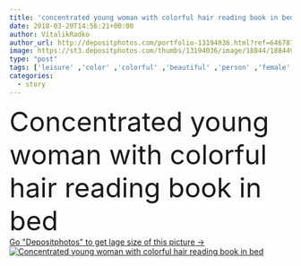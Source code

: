 ```yaml
---
title: 'concentrated young woman with colorful hair reading book in bed'
date: 2018-03-20T14:56:21+00:00
author: VitalikRadko
author_url: http://depositphotos.com/portfolio-13194036.html?ref=64678756
image: https://st3.depositphotos.com/thumbs/13194036/image/18844/188449175/api_thumb_450.jpg?forcejpeg=true
type: "post"
tags: ['leisure' ,'color' ,'colorful' ,'beautiful' ,'person' ,'female' ,'young' ,'people' ,'beauty' ,'morning' ,'hair' ,'youth' ,'creativity' ,'style' ,'bed' ,'fashion' ,'pastel' ,'purple' ,'relax' ,'stylish' ,'read' ,'information' ,'reading' ,'book' ,'education' ,'trendy' ,'alone' ,'attractive' ,'relaxing' ,'bedroom' ,'tale' ,'story' ,'fashionable' ,'caucasian woman' ,'purple hair' ,'creative trend' ,'punchy pastels' ]
categories: 
  - story
---
```

<div aling="center">
            <font size="60"> Concentrated young woman with colorful hair reading book in bed</font>   
</div>
<div>
    <a href='https://depositphotos.com/188449175/stock-photo-concentrated-young-woman-colorful-hair.html?ref=64678756' target=_blank > Go "Depositphotos" to get lage size of this picture ->
        <img href='https://depositphotos.com/188449175/stock-photo-concentrated-young-woman-colorful-hair.html?ref=64678756' src='https://st3.depositphotos.com/13194036/18844/i/950/depositphotos_188449175-stock-photo-concentrated-young-woman-colorful-hair.jpg?forcejpeg=true' alt='Concentrated young woman with colorful hair reading book in bed' >
    </a>
</div>
